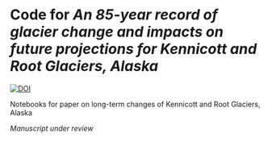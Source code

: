 # Code for *An 85-year record of glacier change and impacts on future projections for Kennicott and Root Glaciers, Alaska*
[![DOI](ttps://zenodo.org/badge/DOI/10.5281/zenodo.14079973.svg)](https://doi.org/10.5281/zenodo.14079973)

Notebooks for paper on long-term changes of Kennicott and Root Glaciers, Alaska

*Manuscript under review*
